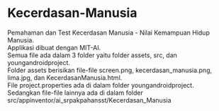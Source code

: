 # Kecerdasan-Manusia
Pemahaman dan Test Kecerdasan Manusia - Nilai Kemampuan Hidup Manusia.  
Applikasi dibuat dengan MIT-AI.  
Semua file ada dalam 3 folder yaitu folder assets, src, dan youngandroidproject.    
Folder assets berisikan file-file screen.png, kecerdasan_manusia.png, lima.jpg, dan KecerdasanManusia.html.   
File project.properties ada di dalam folder youngandroidproject.    
Sedangkan file-file lainnya ada di dalam folder src/appinventor/ai_srpakpahansst/Kecerdasan_Manusia
